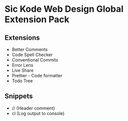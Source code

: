 # **Sic Kode Web Design** Global Extension Pack

## Extensions

- Better Comments
- Code Spell Checker
- Conventional Commits
- Error Lens
- Live Share
- Prettier - Code formatter
- Todo Tree

## Snippets

- // (Header comment)
- cl (Log output to console)
